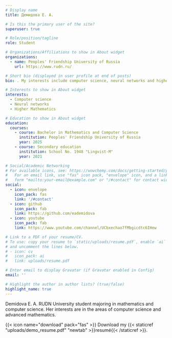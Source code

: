 ```yaml
---
# Display name
title: Демидова Е. А.

# Is this the primary user of the site?
superuser: true

# Role/position/tagline
role: Student

# Organizations/Affiliations to show in About widget
organizations:
  - name: Peoples' Friendship University of Russia
    url: https://www.rudn.ru/

# Short bio (displayed in user profile at end of posts)
bio: . My interests include computer science, neural networks and higher mathematics

# Interests to show in About widget
interests:
  - Computer science
  - Neural networks
  - Higher Mathematics

# Education to show in About widget
education:
  courses:
    - course: Bachelor in Mathematics and Computer Science
      institution: Peoples' Friendship University of Russia
      year: 2025
    - course: Secondary education
      institution: School No. 1948 "Lingvist-M"
      year: 2021

# Social/Academic Networking
# For available icons, see: https://wowchemy.com/docs/getting-started/page-builder/#icons
#   For an email link, use "fas" icon pack, "envelope" icon, and a link in the
#   form "mailto:your-email@example.com" or "/#contact" for contact widget.
social:
  - icon: envelope
    icon_pack: fas
    link: '/#contact'
  - icon: github
    icon_pack: fab
    link: https://github.com/eademidova
  - icon: youtube
    icon_pack: fab
    link: https://www.youtube.com/channel/UCbxechao7fMbgicdtc6IHew

# Link to a PDF of your resume/CV.
# To use: copy your resume to `static/uploads/resume.pdf`, enable `ai` icons in `params.toml`,
# and uncomment the lines below.
# - icon: cv
#   icon_pack: ai
#   link: uploads/resume.pdf

# Enter email to display Gravatar (if Gravatar enabled in Config)
email: ''

# Highlight the author in author lists? (true/false)
highlight_name: true
---
```


Demidova E. A. RUDN University student majoring in mathematics and computer science. Her interests are in the areas of computer science and advanced mathematics.


{{< icon name="download" pack="fas" >}} Download my {{< staticref "uploads/demo_resume.pdf" "newtab" >}}resumé{{< /staticref >}}.
